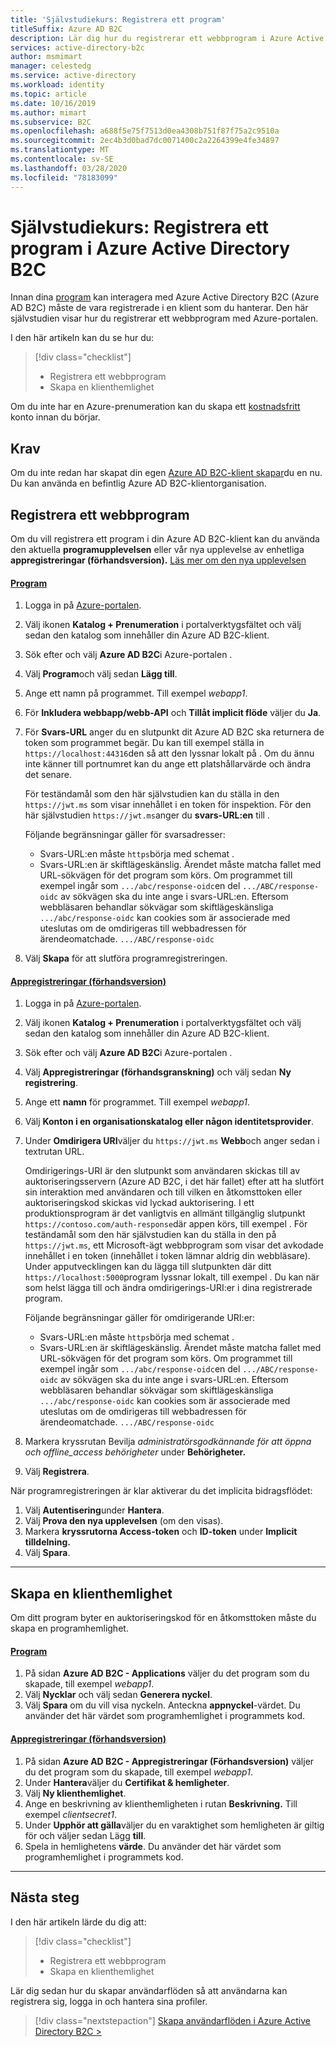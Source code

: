 ```yaml
---
title: 'Självstudiekurs: Registrera ett program'
titleSuffix: Azure AD B2C
description: Lär dig hur du registrerar ett webbprogram i Azure Active Directory B2C med Azure-portalen.
services: active-directory-b2c
author: msmimart
manager: celestedg
ms.service: active-directory
ms.workload: identity
ms.topic: article
ms.date: 10/16/2019
ms.author: mimart
ms.subservice: B2C
ms.openlocfilehash: a688f5e75f7513d0ea4308b751f87f75a2c9510a
ms.sourcegitcommit: 2ec4b3d0bad7dc0071400c2a2264399e4fe34897
ms.translationtype: MT
ms.contentlocale: sv-SE
ms.lasthandoff: 03/28/2020
ms.locfileid: "78183099"
---
```

# <a name="tutorial-register-an-application-in-azure-active-directory-b2c"></a>Självstudiekurs: Registrera ett program i Azure Active Directory B2C

Innan dina [program](application-types.md) kan interagera med Azure Active Directory B2C (Azure AD B2C) måste de vara registrerade i en klient som du hanterar. Den här självstudien visar hur du registrerar ett webbprogram med Azure-portalen.

I den här artikeln kan du se hur du:

> [!div class="checklist"]
> * Registrera ett webbprogram
> * Skapa en klienthemlighet

Om du inte har en Azure-prenumeration kan du skapa ett [kostnadsfritt](https://azure.microsoft.com/free/?WT.mc_id=A261C142F) konto innan du börjar.

## <a name="prerequisites"></a>Krav

Om du inte redan har skapat din egen [Azure AD B2C-klient skapar](tutorial-create-tenant.md)du en nu. Du kan använda en befintlig Azure AD B2C-klientorganisation.

## <a name="register-a-web-application"></a>Registrera ett webbprogram

Om du vill registrera ett program i din Azure AD B2C-klient kan du använda den aktuella **programupplevelsen** eller vår nya upplevelse av enhetliga **appregistreringar (förhandsversion).** [Läs mer om den nya upplevelsen](https://aka.ms/b2cappregintro)

#### <a name="applications"></a>[Program](#tab/applications/)

1. Logga in på [Azure-portalen](https://portal.azure.com).
1. Välj ikonen **Katalog + Prenumeration** i portalverktygsfältet och välj sedan den katalog som innehåller din Azure AD B2C-klient.
1. Sök efter och välj **Azure AD B2C**i Azure-portalen .
1. Välj **Program**och välj sedan **Lägg till**.
1. Ange ett namn på programmet. Till exempel *webapp1*.
1. För **Inkludera webbapp/webb-API** och **Tillåt implicit flöde** väljer du **Ja**.
1. För **Svars-URL** anger du en slutpunkt dit Azure AD B2C ska returnera de token som programmet begär. Du kan till exempel ställa in `https://localhost:44316`den så att den lyssnar lokalt på . Om du ännu inte känner till portnumret kan du ange ett platshållarvärde och ändra det senare.

    För teständamål som den här självstudien kan du ställa in den `https://jwt.ms` som visar innehållet i en token för inspektion. För den här självstudien `https://jwt.ms`anger du **svars-URL:en** till .

    Följande begränsningar gäller för svarsadresser:

    * Svars-URL:en måste `https`börja med schemat .
    * Svars-URL:en är skiftlägeskänslig. Ärendet måste matcha fallet med URL-sökvägen för det program som körs. Om programmet till exempel ingår som `.../abc/response-oidc`en del `.../ABC/response-oidc` av sökvägen ska du inte ange i svars-URL:en. Eftersom webbläsaren behandlar sökvägar som skiftlägeskänsliga `.../abc/response-oidc` kan cookies som är associerade med uteslutas om de omdirigeras till webbadressen för ärendeomatchade. `.../ABC/response-oidc`

1. Välj **Skapa** för att slutföra programregistreringen.

#### <a name="app-registrations-preview"></a>[Appregistreringar (förhandsversion)](#tab/app-reg-preview/)

1. Logga in på [Azure-portalen](https://portal.azure.com).
1. Välj ikonen **Katalog + Prenumeration** i portalverktygsfältet och välj sedan den katalog som innehåller din Azure AD B2C-klient.
1. Sök efter och välj **Azure AD B2C**i Azure-portalen .
1. Välj **Appregistreringar (förhandsgranskning)** och välj sedan **Ny registrering**.
1. Ange ett **namn** för programmet. Till exempel *webapp1*.
1. Välj **Konton i en organisationskatalog eller någon identitetsprovider**.
1. Under **Omdirigera URI**väljer du `https://jwt.ms` **Webb**och anger sedan i textrutan URL.

    Omdirigerings-URI är den slutpunkt som användaren skickas till av auktoriseringsservern (Azure AD B2C, i det här fallet) efter att ha slutfört sin interaktion med användaren och till vilken en åtkomsttoken eller auktoriseringskod skickas vid lyckad auktorisering. I ett produktionsprogram är det vanligtvis en allmänt tillgänglig slutpunkt `https://contoso.com/auth-response`där appen körs, till exempel . För teständamål som den här självstudien kan du ställa in den på `https://jwt.ms`, ett Microsoft-ägt webbprogram som visar det avkodade innehållet i en token (innehållet i token lämnar aldrig din webbläsare). Under apputvecklingen kan du lägga till slutpunkten där ditt `https://localhost:5000`program lyssnar lokalt, till exempel . Du kan när som helst lägga till och ändra omdirigerings-URI:er i dina registrerade program.

    Följande begränsningar gäller för omdirigerande URI:er:

    * Svars-URL:en måste `https`börja med schemat .
    * Svars-URL:en är skiftlägeskänslig. Ärendet måste matcha fallet med URL-sökvägen för det program som körs. Om programmet till exempel ingår som `.../abc/response-oidc`en del `.../ABC/response-oidc` av sökvägen ska du inte ange i svars-URL:en. Eftersom webbläsaren behandlar sökvägar som skiftlägeskänsliga `.../abc/response-oidc` kan cookies som är associerade med uteslutas om de omdirigeras till webbadressen för ärendeomatchade. `.../ABC/response-oidc`

1. Markera kryssrutan Bevilja *administratörsgodkännande för att öppna och offline_access behörigheter* under **Behörigheter.**
1. Välj **Registrera**.

När programregistreringen är klar aktiverar du det implicita bidragsflödet:

1. Välj **Autentisering**under **Hantera**.
1. Välj **Prova den nya upplevelsen** (om den visas).
1. Markera **kryssrutorna Access-token** och **ID-token** under **Implicit tilldelning.**
1. Välj **Spara**.

* * *

## <a name="create-a-client-secret"></a>Skapa en klienthemlighet

Om ditt program byter en auktoriseringskod för en åtkomsttoken måste du skapa en programhemlighet.

#### <a name="applications"></a>[Program](#tab/applications/)

1. På sidan **Azure AD B2C - Applications** väljer du det program som du skapade, till exempel *webapp1*.
1. Välj **Nycklar** och välj sedan **Generera nyckel**.
1. Välj **Spara** om du vill visa nyckeln. Anteckna **appnyckel**-värdet. Du använder det här värdet som programhemlighet i programmets kod.

#### <a name="app-registrations-preview"></a>[Appregistreringar (förhandsversion)](#tab/app-reg-preview/)

1. På sidan **Azure AD B2C - Appregistreringar (Förhandsversion)** väljer du det program som du skapade, till exempel *webapp1*.
1. Under **Hantera**väljer du **Certifikat & hemligheter**.
1. Välj **Ny klienthemlighet**.
1. Ange en beskrivning av klienthemligheten i rutan **Beskrivning.** Till exempel *clientsecret1*.
1. Under **Upphör att gälla**väljer du en varaktighet som hemligheten är giltig för och väljer sedan Lägg **till**.
1. Spela in hemlighetens **värde**. Du använder det här värdet som programhemlighet i programmets kod.

* * *

## <a name="next-steps"></a>Nästa steg

I den här artikeln lärde du dig att:

> [!div class="checklist"]
> * Registrera ett webbprogram
> * Skapa en klienthemlighet

Lär dig sedan hur du skapar användarflöden så att användarna kan registrera sig, logga in och hantera sina profiler.

> [!div class="nextstepaction"]
> [Skapa användarflöden i Azure Active Directory B2C >](tutorial-create-user-flows.md)

